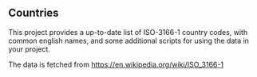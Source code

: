 ## Countries

This project provides a up-to-date list of ISO-3166-1 country codes, with common english names,
and some additional scripts for using the data in your project.

The data is fetched from https://en.wikipedia.org/wiki/ISO_3166-1
